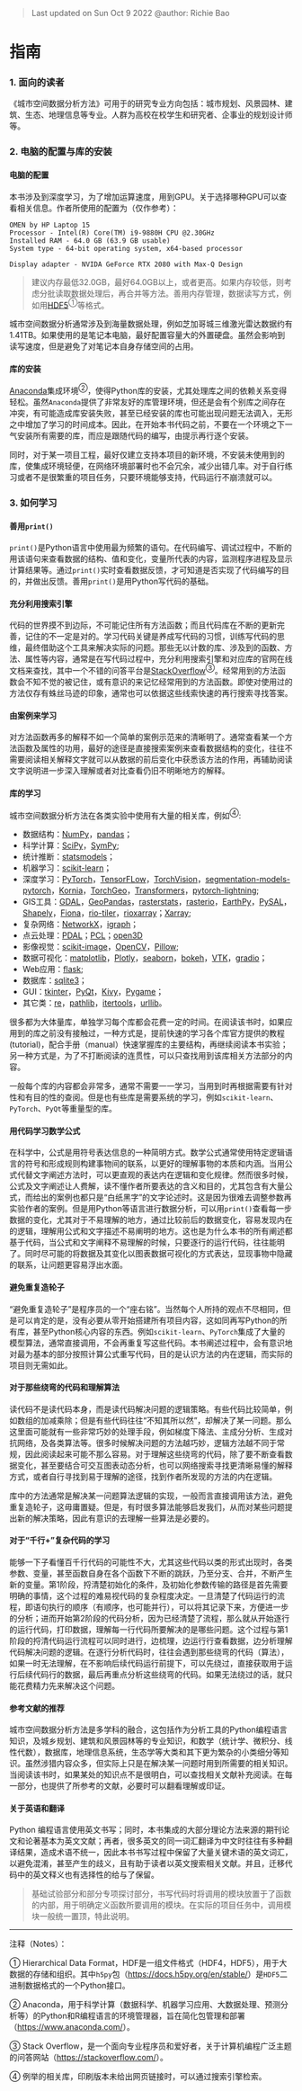 > Last updated on Sun Oct 9 2022 @author: Richie Bao

# 指南

### 1. 面向的读者
《城市空间数据分析方法》可用于的研究专业方向包括：城市规划、风景园林、建筑、生态、地理信息等专业。人群为高校在校学生和研究者、企事业的规划设计师等。

### 2. 电脑的配置与库的安装

#### 电脑的配置
本书涉及到深度学习，为了增加运算速度，用到GPU。关于选择哪种GPU可以查看相关信息。作者所使用的配置为（仅作参考）：
```
OMEN by HP Laptop 15
Processor - Intel(R) Core(TM) i9-9880H CPU @2.30GHz 
Installed RAM - 64.0 GB (63.9 GB usable)
System type - 64-bit operating system, x64-based processor

Display adapter - NVIDA GeForce RTX 2080 with Max-Q Design
```

> 建议内存最低32.0GB，最好64.0GB以上，或者更高。如果内存较低，则考虑分批读取数据处理后，再合并等方法。善用内存管理，数据读写方式，例如用[HDF5](https://docs.h5py.org/en/stable/)<sup>①</sup>等格式。

城市空间数据分析通常涉及到海量数据处理，例如芝加哥城三维激光雷达数据约有1.41TB。如果使用的是笔记本电脑，最好配置容量大的外置硬盘。虽然会影响到读写速度，但是避免了对笔记本自身存储空间的占用。

#### 库的安装
[Anaconda](https://www.anaconda.com/)集成环境<sup>②</sup>，使得Python库的安装，尤其处理库之间的依赖关系变得轻松。虽然`Anaconda`提供了非常友好的库管理环境，但还是会有个别库之间存在冲突，有可能造成库安装失败，甚至已经安装的库也可能出现问题无法调入，无形之中增加了学习的时间成本。因此，在开始本书代码之前，不要在一个环境之下一气安装所有需要的库，而应是跟随代码的编写，由提示再行逐个安装。

同时，对于某一项目工程，最好仅建立支持本项目的新环境，不安装未使用到的库，使集成环境轻便，在网络环境部署时也不会冗余，减少出错几率。对于自行练习或者不是很繁重的项目任务，只要环境能够支持，代码运行不崩溃就可以。


### 3. 如何学习

#### 善用`print()`
`print()`是Python语言中使用最为频繁的语句。在代码编写、调试过程中，不断的用该语句来查看数据的结构、值和变化，变量所代表的内容，监测程序进程及显示计算结果等。通过`print()`实时查看数据反馈，才可知道是否实现了代码编写的目的，并做出反馈。善用`print()`是用Python写代码的基础。

#### 充分利用搜索引擎
代码的世界摸不到边际，不可能记住所有方法函数；而且代码库在不断的更新完善，记住的不一定是对的。学习代码关键是养成写代码的习惯，训练写代码的思维，最终借助这个工具来解决实际的问题。那些无以计数的库、涉及到的函数、方法、属性等内容，通常是在写代码过程中，充分利用搜索引擎和对应库的官网在线文档来查找，其中一个不错的问答平台是[StackOverflow](https://stackoverflow.com/)<sup>③</sup>。经常用到的方法函数会不知不觉的被记住，或有意识的来记忆经常用到的方法函数。即使对使用过的方法仅存有蛛丝马迹的印象，通常也可以依据这些线索快速的再行搜索寻找答案。

#### 由案例来学习
对方法函数再多的解释不如一个简单的案例示范来的清晰明了。通常查看某一个方法函数及属性的功用，最好的途径是直接搜索案例来查看数据结构的变化，往往不需要阅读相关解释文字就可以从数据的前后变化中获悉该方法的作用，再辅助阅读文字说明进一步深入理解或者对比查看仍旧不明晰地方的解释。

#### 库的学习
城市空间数据分析方法在各类实验中使用有大量的相关库，例如<sup>④</sup>:

* 数据结构：[NumPy](https://numpy.org/)，[pandas](https://pandas.pydata.org/)；
* 科学计算：[SciPy](https://www.scipy.org/)，[SymPy](https://www.sympy.org/en/index.html);
* 统计推断：[statsmodels](https://www.statsmodels.org/stable/index.html)；
* 机器学习：[scikit-learn](https://scikit-learn.org/stable/)；
* 深度学习：[PyTorch](https://pytorch.org/)，[TensorFLow](https://www.tensorflow.org/?gclid=EAIaIQobChMI8_XU1qrS-gIVz6iWCh1pxAGSEAAYASAAEgIKYfD_BwE)，[TorchVision](https://pytorch.org/vision/stable/index.html)，[segmentation-models-pytorch](https://smp.readthedocs.io/en/stable/index.html)，[Kornia](https://github.com/kornia/kornia)，[TorchGeo](https://torchgeo.readthedocs.io/en/stable/user/installation.html)，[Transformers](https://github.com/huggingface/transformers)，[pytorch-lightning](https://pytorch-lightning.readthedocs.io/en/latest/);
* GIS工具：[GDAL](https://gdal.org/)，[GeoPandas](https://geopandas.org/)，[rasterstats](https://pythonhosted.org/rasterstats/)，[rasterio](https://rasterio.readthedocs.io/en/latest/)，[EarthPy](https://earthpy.readthedocs.io/en/latest/)，[PySAL](https://pysal.org/)，[Shapely](https://shapely.readthedocs.io/en/latest/manual.html)，[Fiona](https://github.com/Toblerity/Fiona)，[rio-tiler](https://cogeotiff.github.io/rio-tiler/)，[rioxarray](https://github.com/corteva/rioxarray)；[Xarray](https://docs.xarray.dev/en/stable/index.html);
* 复杂网络：[NetworkX](https://networkx.github.io/)，[igraph](https://igraph.readthedocs.io/en/stable/index.html)；
* 点云处理：[PDAL](https://pdal.io/)；[PCL](https://pointclouds.org/)；[open3D](http://www.open3d.org/docs/release/introduction.html) 
* 影像视觉：[scikit-image](https://scikit-image.org/)，[OpenCV](https://opencv.org/)，[Pillow](https://python-pillow.org/);
* 数据可视化：[matplotlib](https://matplotlib.org/)，[Plotly](https://plotly.com/)，[seaborn](https://seaborn.pydata.org/)，[bokeh](https://docs.bokeh.org/en/latest/index.html)，[VTK](https://vtk.org/)，[gradio](https://gradio.app/)；
* Web应用：[flask](https://flask.palletsprojects.com/en/1.1.x/);
* 数据库：[sqlite3](https://docs.python.org/3/library/sqlite3.html)；
* GUI：[tkinter](https://docs.python.org/3/library/tkinter.html)，[PyQt](https://riverbankcomputing.com/software/pyqt/)，[Kivy](https://kivy.org/)，[Pygame](https://www.pygame.org/news)；
* 其它类：[re](https://docs.python.org/3/library/re.html)，[pathlib](https://docs.python.org/3/library/pathlib.html)，[itertools](https://docs.python.org/3/library/itertools.html)，[urllib](https://docs.python.org/3/library/urllib.html)。

很多都为大体量库，单独学习每个库都会花费一定的时间。在阅读该书时，如果应用到的库之前没有接触过，一种方式是，提前快速的学习各个库官方提供的教程(tutorial)，配合手册（manual）快速掌握库的主要结构，再继续阅读本书实验；另一种方式是，为了不打断阅读的连贯性，可以只查找用到该库相关方法部分的内容。

一般每个库的内容都会非常多，通常不需要一一学习，当用到时再根据需要有针对性和有目的性的查阅。但是也有些库是需要系统的学习，例如`scikit-learn`、`PyTorch`、`PyQt`等重量型的库。

#### 用代码学习数学公式
在科学中，公式是用符号表达信息的一种简明方式。数学公式通常使用特定逻辑语言的符号和形成规则构建事物间的联系，以更好的理解事物的本质和内涵。当用公式代替文字阐述方法时，可以更直观的表达内在逻辑和变化规律。然而很多时候，公式及文字阐述让人费解，读不懂作者所要表达的含义和目的，尤其包含有大量公式，而给出的案例也都只是“白纸黑字”的文字论述时。这是因为很难去调整参数再实验作者的案例。但是用Python等语言进行数据分析，可以用`print()`查看每一步数据的变化，尤其对于不易理解的地方，通过比较前后的数据变化，容易发现内在的逻辑，理解用公式和文字描述不易阐明的地方。这也是为什么本书的所有阐述都基于代码，当公式和文字阐释不易理解的时候，只要逐行的运行代码，往往能明了。同时尽可能的将数据及其变化以图表数据可视化的方式表达，显现事物中隐藏的联系，让问题更容易浮出水面。


#### 避免重复造轮子
“避免重复造轮子”是程序员的一个“座右铭”。当然每个人所持的观点不尽相同，但是可以肯定的是，没有必要从零开始搭建所有项目内容，这如同再写Python的所有库，甚至Python核心内容的东西。例如`scikit-learn`、`PyTorch`集成了大量的模型算法，通常直接调用，不会再重复写这些代码。本书阐述过程中，会有意识地对最为基本的部分按照计算公式重写代码，目的是认识方法的内在逻辑，而实际的项目则无需如此。

#### 对于那些绕弯的代码和理解算法
读代码不是读代码本身，而是读代码解决问题的逻辑策略。有些代码比较简单，例如数组的加减乘除；但是有些代码往往“不知其所以然”，却解决了某一问题。那么这里面可能就有一些非常巧妙的处理手段，例如梯度下降法、主成分分析、生成对抗网络，及各类算法等。很多时候解决问题的方法越巧妙，逻辑方法越不同于常规，因此阅读起来可能不那么容易。对于理解这些绕弯的代码，除了要不断查看数据变化，甚至要结合可交互图表动态分析，也可以网络搜索寻找更清晰易懂的解释方式，或者自行寻找到易于理解的途径，找到作者所发现的方法的内在逻辑。

库中的方法通常是解决某一问题算法逻辑的实现，一般而言直接调用该方法，避免重复造轮子，这毋庸置疑。但是，有时很多算法能够启发我们，从而对某些问题提出新的解决策略，因此有意识的去理解一些算法是必要的。

#### 对于“千行+”复杂代码的学习
能够一下子看懂百千行代码的可能性不大，尤其这些代码以类的形式出现时，各类参数、变量，甚至函数自身在各个函数下不断的跳跃，乃至分支、合并，不断产生新的变量。第1阶段，捋清楚初始化的条件，及初始化参数传输的路径是首先需要明确的事情，这个过程的难易视代码的复杂程度决定。一旦清楚了代码运行的流程，即语句执行的顺序（有顺序，也可能并行），可以将其记录下来，方便进一步的分析；进而开始第2阶段的代码分析，因为已经清楚了流程，那么就从开始逐行的运行代码，打印数据，理解每一行代码所要解决的是哪些问题。这个过程与第1阶段的捋清代码运行流程可以同时进行，边梳理，边运行行查看数据，边分析理解代码解决问题的逻辑。在逐行分析代码时，往往会遇到那些绕弯的代码（算法），如果一时无法理解，在不影响后续代码运行前提下，可以先绕过，直接获取用于运行后续代码行的数据，最后再重点分析这些绕弯的代码。如果无法绕过的话，就只能花费精力先来解决这个问题。

#### 参考文献的推荐
城市空间数据分析方法是多学科的融合，这包括作为分析工具的Python编程语言知识，及城乡规划、建筑和风景园林等的专业知识，和数学（统计学、微积分、线性代数），数据库，地理信息系统，生态学等大类和其下更为繁杂的小类细分等知识。虽然涉猎内容众多，但实际上只是在解决某一问题时用到所需要的相关知识。当阅读该书时，如果某处的知识点不是很明白，可以查找相关文献补充阅读。在每一部分，也提供了所参考的文献，必要时可以翻看理解或印证。

#### 关于英语和翻译

Python 编程语言使用英文书写；同时，本书集成的大部分理论方法来源的期刊论文和论著基本为英文文献；再者，很多英文的同一词汇翻译为中文时往往有多种翻译结果，造成术语不统一，因此本书书写过程中保留了大量关键术语的英文词汇，以避免混淆，甚至产生的歧义，且有助于读者以英文搜索相关文献。并且，迁移代码中的英文释义也有选择性的给与了保留。

> 基础试验部分和部分专项探讨部分，书写代码时将调用的模块放置于了函数的内部，用于明确定义函数所要调用的模块。在实际的项目任务中，调用模块一般统一置顶，特此说明。

---

注释（Notes）：

① Hierarchical Data Format，HDF是一组文件格式（HDF4，HDF5），用于大数据的存储和组织。其中`h5py`包（<https://docs.h5py.org/en/stable/>）是`HDF5`二进制数据格式的一个Python接口。

② Anaconda，用于科学计算（数据科学、机器学习应用、大数据处理、预测分析等）的Python和R编程语言的环境管理器，旨在简化包管理和部署（<https://www.anaconda.com/>）。

③ Stack Overflow，是一个面向专业程序员和爱好者，关于计算机编程广泛主题的问答网站（<https://stackoverflow.com/>）。

④ 例举的相关库，印刷版本未给出网页链接时，可以通过搜索引擎检索。
